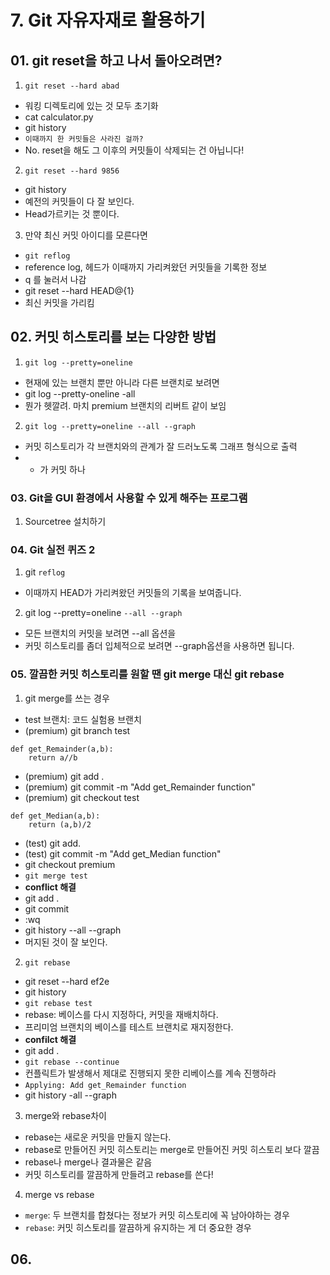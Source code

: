# 7. Git 자유자재로 활용하기
## 01. git reset을 하고 나서 돌아오려면?
1. `git reset --hard abad`
  - 워킹 디렉토리에 있는 것 모두 초기화
  - cat calculator.py
  - git history
  - `이때까지 한 커밋들은 사라진 걸까?`
  - No. reset을 해도 그 이후의 커밋들이 삭제되는 건 아닙니다!

2. `git reset --hard 9856`
  - git history
  - 예전의 커밋들이 다 잘 보인다.
  - Head가르키는 것 뿐이다.

3. 만약 최신 커밋 아이디를 모른다면
  - `git reflog`
  - reference log, 헤드가 이때까지 가리켜왔던 커밋들을 기록한 정보
  - q 를 눌러서 나감
  - git reset --hard HEAD@{1}
  - 최신 커밋을 가리킴

## 02. 커밋 히스토리를 보는 다양한 방법
1. `git log --pretty=oneline`
  - 현재에 있는 브랜치 뿐만 아니라 다른 브랜치로 보려면
  - git log --pretty-oneline -all
  - 뭔가 헷깔려. 마치 premium 브랜치의 리버트 같이 보임

2. `git log --pretty=oneline --all --graph`
  - 커밋 히스토리가 각 브랜치와의 관계가 잘 드러노도록 그래프 형식으로 출력
  - * 가 커밋 하나

### 03. Git을 GUI 환경에서 사용할 수 있게 해주는 프로그램
1. Sourcetree 설치하기

### 04. Git 실전 퀴즈 2
1. git `reflog`
  - 이때까지 HEAD가 가리켜왔던 커밋들의 기록을 보여줍니다.

2. git log --pretty=oneline `--all --graph`
  - 모든 브랜치의 커밋을 보려면 --all 옵션을
  - 커밋 히스토리를 좀더 입체적으로 보려면 --graph옵션을 사용하면 됩니다.

### 05. 깔끔한 커밋 히스토리를 원할 땐 git merge 대신 git rebase
1. git merge를 쓰는 경우
  - test 브랜치: 코드 실험용 브랜치
  - (premium) git branch test
```
def get_Remainder(a,b):
    return a//b
```
  - (premium) git add .
  - (premium) git commit -m "Add get_Remainder function"
  - (premium) git checkout test
```
def get_Median(a,b):
    return (a,b)/2
```
  - (test) git add.
  - (test) git commit -m "Add get_Median function"
  - git checkout premium
  - `git merge test`
  - **conflict 해결**
  - git add .
  - git commit
  - :wq
  - git history --all --graph
  - 머지된 것이 잘 보인다.

2. `git rebase`
  - git reset --hard ef2e
  - git history
  - `git rebase test`
  - rebase: 베이스를 다시 지정하다, 커밋을 재배치하다.
  - 프리미엄 브랜치의 베이스를 테스트 브랜치로 재지정한다.
  - **confilct 해결**
  - git add .
  - `git rebase --continue`
  - 컨플릭트가 발생해서 제대로 진행되지 못한 리베이스를 계속 진행하라
  - `Applying: Add get_Remainder function`
  - git history -all --graph

3. merge와 rebase차이
  - rebase는 새로운 커밋을 만들지 않는다.
  - rebase로 만들어진 커밋 히스토리는 merge로 만들어진 커밋 히스토리 보다 깔끔
  - rebase나 merge나 결과물은 같음
  - 커밋 히스토리를 깔끔하게 만들려고 rebase를 쓴다!

4. merge vs rebase
  - `merge`: 두 브랜치를 합쳤다는 정보가 커밋 히스토리에 꼭 남아야하는 경우
  - `rebase`: 커밋 히스토리를 깔끔하게 유지하는 게 더 중요한 경우

## 06. 

